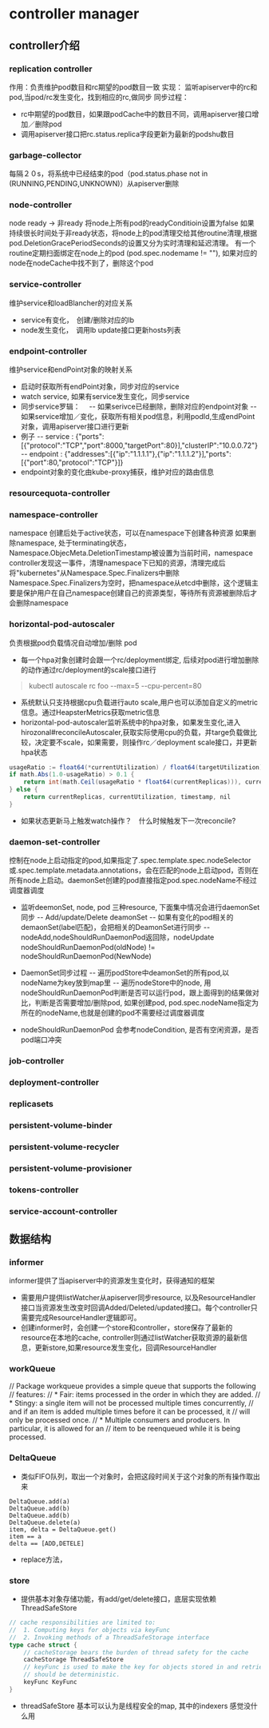 # controller manager

## controller介绍
### replication controller
作用：负责维护pod数目和rc期望的pod数目一致
实现：
监听apiserver中的rc和pod,当pod/rc发生变化，找到相应的rc,做同步
同步过程：
- rc中期望的pod数目，如果跟podCache中的数目不同，调用apiserver接口增加／删除pod
- 调用apiserver接口把rc.status.replica字段更新为最新的podshu数目

### garbage-collector
每隔２０s，将系统中已经结束的pod（pod.status.phase not in (RUNNING,PENDING,UNKNOWN)）从apiserver删除

### node-controller
node ready -> 非ready
将node上所有pod的readyConditioin设置为false
如果持续很长时间处于非ready状态，将node上的pod清理交给其他routine清理,根据 pod.DeletionGracePeriodSeconds的设置又分为实时清理和延迟清理。
有一个routine定期扫面绑定在node上的pod (pod.spec.nodemame != ""),  如果对应的node在nodeCache中找不到了，删除这个pod

### service-controller
维护service和loadBlancher的对应关系
- service有变化，　创建/删除对应的lb
- node发生变化，　调用lb update接口更新hosts列表


### endpoint-controller
维护service和endPoint对象的映射关系
- 启动时获取所有endPoint对象，同步对应的service
- watch service, 如果有service发生变化，同步service
- 同步service罗辑：　
-- 如果serivce已经删除，删除对应的endpoint对象
-- 如果service增加／变化，获取所有相关pod信息，利用podId,生成endPoint对象，调用apiserver接口进行更新
- 例子
-- service : {"ports":[{"protocol":"TCP","port":8000,"targetPort":80}],"clusterIP\":\"10.0.0.72\"}
-- endpoint : {"addresses":[{"ip":"1.1.1.1"},{"ip":"1.1.1.2"}],"ports":[{"port":80,"protocol":"TCP"}]}
- endpoint对象的变化由kube-proxy捕获，维护对应的路由信息


### resourcequota-controller

### namespace-controller
namespace 创建后处于active状态，可以在namespace下创建各种资源
如果删除namespace, 处于terminating状态，Namespace.ObjecMeta.DeletionTimestamp被设置为当前时间，namespace controller发现这一事件，清理namespace下已知的资源，清理完成后将"kubernetes"从Namespace.Spec.Finalizers中删除
Namespace.Spec.Finalizers为空时，把namespace从etcd中删除，这个逻辑主要是保护用户在自己namespace创建自己的资源类型，等待所有资源被删除后才会删除namespace


### horizontal-pod-autoscaler
负责根据pod负载情况自动增加/删除 pod
- 每一个hpa对象创建时会跟一个rc/deployment绑定, 后续对pod进行增加删除的动作通过rc/deployment的scale接口进行
> kubectl autoscale rc foo --max=5 --cpu-percent=80
- 系统默认只支持根据cpu负载进行auto scale,用户也可以添加自定义的metric信息。通过HeapsterMetrics获取metric信息
- horizontal-pod-autoscaler监听系统中的hpa对象，如果发生变化,进入hirozonal#reconcileAutoscaler,获取实际使用cpu的负载，并targe负载做比较，决定要不scale，如果需要，则操作rc／deployment scale接口，并更新hpa状态
```java
usageRatio := float64(*currentUtilization) / float64(targetUtilization)
if math.Abs(1.0-usageRatio) > 0.1 {
	return int(math.Ceil(usageRatio * float64(currentReplicas))), currentUtilization, timestamp, nil
} else {
	return currentReplicas, currentUtilization, timestamp, nil
}
```
- 如果状态更新马上触发watch操作？　什么时候触发下一次reconcile?

### daemon-set-controller
控制在node上启动指定的pod,如果指定了.spec.template.spec.nodeSelector或.spec.template.metadata.annotations，会在匹配的node上启动pod，否则在所有node上启动。daemonSet创建的pod直接指定pod.spec.nodeName不经过调度器调度
- 监听deemonSet, node, pod 三种resource, 下面集中情况会进行daemonSet同步
-- Add/update/Delete deamonSet
-- 如果有变化的pod相关的demaonSet(label匹配)，会把相关的DeamonSet进行同步
-- nodeAdd,nodeShouldRunDaemonPod返回除，nodeUpdate　nodeShouldRunDaemonPod(oldNode) !=　nodeShouldRunDaemonPod(NewNode)

- DaemonSet同步过程
-- 遍历podStore中deamonSet的所有pod,以nodeName为key放到map里
-- 遍历nodeStore中的node, 用nodeShouldRunDaemonPod判断是否可以运行pod，跟上面得到的结果做对比，判断是否需要增加/删除pod, 如果创建pod, pod.spec.nodeName指定为所在的nodeName,也就是创建的pod不需要经过调度器调度
- nodeShouldRunDaemonPod 会参考nodeCondition, 是否有空闲资源，是否pod端口冲突

### job-controller

### deployment-controller

### replicasets

### persistent-volume-binder

### persistent-volume-recycler

### persistent-volume-provisioner

### tokens-controller

### service-account-controller

## 数据结构
### informer
informer提供了当apiserver中的资源发生变化时，获得通知的框架
- 需要用户提供listWatcher从apiserver同步resource, 以及ResourceHandler接口当资源发生改变时回调Added/Deleted/updated接口。每个controller只需要完成ResourceHandler逻辑即可。
- 创建informer时，会创建一个store和controller，store保存了最新的resource在本地的cache, controller则通过listWatcher获取资源的最新信息，更新store,如果resource发生变化，回调ResourceHandler

### workQueue 
// Package workqueue provides a simple queue that supports the following
// features:
//  * Fair: items processed in the order in which they are added.
//  * Stingy: a single item will not be processed multiple times concurrently,
//      and if an item is added multiple times before it can be processed, it
//      will only be processed once.
//  * Multiple consumers and producers. In particular, it is allowed for an
//      item to be reenqueued while it is being processed.
### DeltaQueue
- 类似FIFO队列，取出一个对象时，会把这段时间关于这个对象的所有操作取出来
```
DeltaQueue.add(a)
DeltaQueue.add(b)
DeltaQueue.add(b)
DeltaQueue.delete(a)
item, delta = DeltaQueue.get()
item == a
delta == [ADD,DETELE]
```
- replace方法，


### store
- 提供基本对象存储功能，有add/get/delete接口，底层实现依赖ThreadSafeStore
```go
// cache responsibilities are limited to:
//	1. Computing keys for objects via keyFunc
//  2. Invoking methods of a ThreadSafeStorage interface
type cache struct {
	// cacheStorage bears the burden of thread safety for the cache
	cacheStorage ThreadSafeStore
	// keyFunc is used to make the key for objects stored in and retrieved from items, and
	// should be deterministic.
	keyFunc KeyFunc
}
```
- threadSafeStore 基本可以认为是线程安全的map, 其中的indexers 感觉没什么用